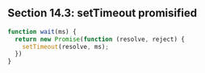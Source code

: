 ## Section 14.3: setTimeout promisified

```js
function wait(ms) {
  return new Promise(function (resolve, reject) {
    setTimeout(resolve, ms);
  })
}
```